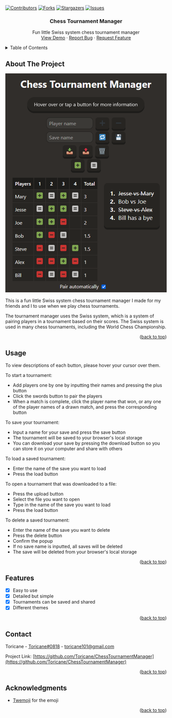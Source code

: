 <!-- Improved compatibility of back to top link: See: https://github.com/othneildrew/Best-README-Template/pull/73 -->

<a name="readme-top"></a>

<!--
*** Thanks for checking out the Best-README-Template. If you have a suggestion
*** that would make this better, please fork the repo and create a pull request
*** or simply open an issue with the tag "enhancement".
*** Don't forget to give the project a star!
*** Thanks again! Now go create something AMAZING! :D
-->

<!-- PROJECT SHIELDS -->
<!--
*** I'm using markdown "reference style" links for readability.
*** Reference links are enclosed in brackets [ ] instead of parentheses ( ).
*** See the bottom of this document for the declaration of the reference variables
*** for contributors-url, forks-url, etc. This is an optional, concise syntax you may use.
*** https://www.markdownguide.org/basic-syntax/#reference-style-links
-->

[![Contributors][contributors-shield]][contributors-url]
[![Forks][forks-shield]][forks-url]
[![Stargazers][stars-shield]][stars-url]
[![Issues][issues-shield]][issues-url]

<!-- PROJECT LOGO -->
<div align="center">

<h3 align="center">Chess Tournament Manager</h3>

  <p align="center">
    Fun little Swiss system chess tournament manager
    <br />
    <a href="https://managechesstourney.netlify.app/">View Demo</a>
    ·
    <a href="https://github.com/Toricane/ChessTournamentManager/issues">Report Bug</a>
    ·
    <a href="https://github.com/Toricane/ChessTournamentManager/issues">Request Feature</a>
  </p>
</div>

<!-- TABLE OF CONTENTS -->
<details>
  <summary>Table of Contents</summary>
  <ol>
    <li>
      <a href="#about-the-project">About The Project</a>
    </li>
    <li>
      <ul>
        <li><a href="#prerequisites">Prerequisites</a></li>
        <li><a href="#installation">Installation</a></li>
      </ul>
    </li>
    <li><a href="#usage">Usage</a></li>
    <li><a href="#features">Features</a></li>
    <li><a href="#contributing">Contributing</a></li>
    <li><a href="#contact">Contact</a></li>
    <li><a href="#acknowledgments">Acknowledgments</a></li>
  </ol>
</details>

<!-- ABOUT THE PROJECT -->

## About The Project

[![Manage Chess Tourney Screen Shot][product-screenshot]](https://managechesstourney.netlify.app/)

This is a fun little Swiss system chess tournament manager I made for my friends and I to use when we play chess tournaments.

The tournament manager uses the Swiss system, which is a system of pairing players in a tournament based on their scores. The Swiss system is used in many chess tournaments, including the World Chess Championship.

<p align="right">(<a href="#readme-top">back to top</a>)</p>

<!-- USAGE EXAMPLES -->

## Usage

To view descriptions of each button, please hover your cursor over them.

To start a tournament:

-   Add players one by one by inputting their names and pressing the plus button
-   Click the swords button to pair the players
-   When a match is complete, click the player name that won, or any one of the player names of a drawn match, and press the corresponding button

To save your tournament:

-   Input a name for your save and press the save button
-   The tournament will be saved to your browser's local storage
-   You can download your save by pressing the download button so you can store it on your computer and share with others

To load a saved tournament:

-   Enter the name of the save you want to load
-   Press the load button

To open a tournament that was downloaded to a file:

-   Press the upload button
-   Select the file you want to open
-   Type in the name of the save you want to load
-   Press the load button

To delete a saved tournament:

-   Enter the name of the save you want to delete
-   Press the delete button
-   Confirm the popup
-   If no save name is inputted, all saves will be deleted
-   The save will be deleted from your browser's local storage

<p align="right">(<a href="#readme-top">back to top</a>)</p>

<!-- ROADMAP -->

## Features

-   [x] Easy to use
-   [x] Detailed but simple
-   [x] Tournaments can be saved and shared
-   [x] Different themes

<p align="right">(<a href="#readme-top">back to top</a>)</p>

<!-- CONTACT -->

## Contact

Toricane - [Toricane#0818](https://discordapp.com/users/721093211577385020) - toricane101@gmail.com

Project Link: [https://github.com/Toricane/ChessTournamentManager](https://github.com/Toricane/ChessTournamentManager)

<p align="right">(<a href="#readme-top">back to top</a>)</p>

<!-- ACKNOWLEDGMENTS -->

## Acknowledgments

-   [Twemoji](https://twemoji.twitter.com/) for the emoji

<p align="right">(<a href="#readme-top">back to top</a>)</p>

<!-- MARKDOWN LINKS & IMAGES -->
<!-- https://www.markdownguide.org/basic-syntax/#reference-style-links -->

[contributors-shield]: https://img.shields.io/github/contributors/Toricane/ChessTournamentManager.svg?style=for-the-badge
[contributors-url]: https://github.com/Toricane/ChessTournamentManager/graphs/contributors
[forks-shield]: https://img.shields.io/github/forks/Toricane/ChessTournamentManager.svg?style=for-the-badge
[forks-url]: https://github.com/Toricane/ChessTournamentManager/network/members
[stars-shield]: https://img.shields.io/github/stars/Toricane/ChessTournamentManager.svg?style=for-the-badge
[stars-url]: https://github.com/Toricane/ChessTournamentManager/stargazers
[issues-shield]: https://img.shields.io/github/issues/Toricane/ChessTournamentManager.svg?style=for-the-badge
[issues-url]: https://github.com/Toricane/ChessTournamentManager/issues
[product-screenshot]: website_screenshot.png
